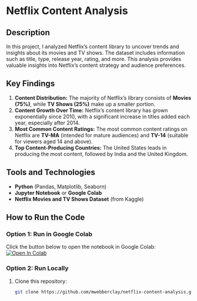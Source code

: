 # Netflix Content Analysis

## Description
In this project, I analyzed Netflix’s content library to uncover trends and insights about its movies and TV shows. The dataset includes information such as title, type, release year, rating, and more. This analysis provides valuable insights into Netflix’s content strategy and audience preferences.

## Key Findings
1. **Content Distribution:** The majority of Netflix’s library consists of **Movies (75%)**, while **TV Shows (25%)** make up a smaller portion.
2. **Content Growth Over Time:** Netflix’s content library has grown exponentially since 2010, with a significant increase in titles added each year, especially after 2014.
3. **Most Common Content Ratings:** The most common content ratings on Netflix are **TV-MA** (intended for mature audiences) and **TV-14** (suitable for viewers aged 14 and above).
4. **Top Content-Producing Countries:** The United States leads in producing the most content, followed by India and the United Kingdom.

## Tools and Technologies
- **Python** (Pandas, Matplotlib, Seaborn)
- **Jupyter Notebook** or **Google Colab**
- **Netflix Movies and TV Shows Dataset** (from Kaggle)

## How to Run the Code
### Option 1: Run in Google Colab
Click the button below to open the notebook in Google Colab:
[![Open In Colab](https://colab.research.google.com/assets/colab-badge.svg)](https://colab.research.google.com/github/mwebberclay/netflix-content-analysis/blob/main/netflix_analysis.ipynb)

### Option 2: Run Locally
1. Clone this repository:
   ```bash
   git clone https://github.com/mwebberclay/netflix-content-analysis.git
